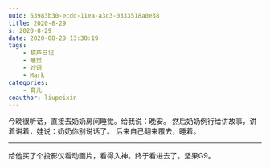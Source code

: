 ```yaml
---
uuid: 63983b30-ecdd-11ea-a3c3-0333518a0e38
title: 2020-8-29
s: 2020-8-29
date: 2020-08-29 13:30:19
tags:
	- 葫芦日记
	- 睡觉
	- 妙语
	- Mark
categories:
	- 育儿
coauthor: liupeixin
---
```


今晚很听话，直接去奶奶房间睡觉。给我说：晚安。
然后奶奶例行给讲故事，讲着讲着，娃说：奶奶你别说话了。
后来自己翻来覆去，睡着。

---

给他买了个投影仪看动画片，看得入神。终于看进去了。坚果G9。
